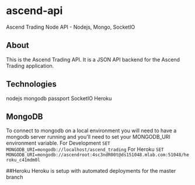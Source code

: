 # ascend-api
Ascend Trading Node API - Nodejs, Mongo, SocketIO

## About
This is the Ascend Trading API. It is a JSON API backend for the Ascend Trading application.

## Technologies
nodejs
mongodb
passport
SocketIO
Heroku

## MongoDB
To connect to mongodb on a local environment you will need to have a mongodb server running and you'll
need to set your MONGODB_URI environment variable.
For Development
```SET MONGODB_URI=mongodb://localhost/ascend_trading```
For Heroku
```SET MONGODB_URI=mongodb://ascendroot:4sc3ndR00t@ds151048.mlab.com:51048/heroku_c41mdm0l```

##Heroku
Heroku is setup with automated deployments for the master branch